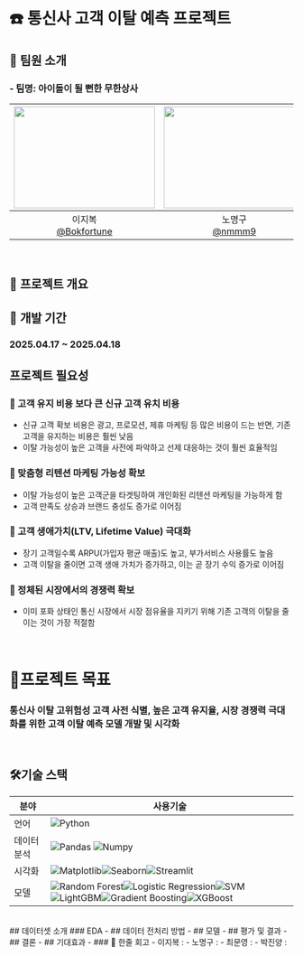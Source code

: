 # :telephone: 통신사 고객 이탈 예측 프로젝트

## :busts_in_silhouette: 팀원 소개
### - 팀명: 아이돌이 될 뻔한 무한상사
|<img src="https://github.com/user-attachments/assets/1852fb34-740b-425f-ac4d-43ef3f31cd1b" width="250"  height="180"/>|<img src="https://github.com/user-attachments/assets/d4ba50e8-38e1-45c4-80b9-a029ee882eba" width="250"  height="180"/>|<img src="https://github.com/user-attachments/assets/d03aad58-532c-4bcc-bc4d-4710d73ee484" width="250" height="180"/>|<img src="https://github.com/user-attachments/assets/200b29be-f529-4746-8c07-fc0031a275bb" width="250" height="180"/>| 
|:--------:|:--------:|:--------:|:--------:|
| 이지복 <br> [@Bokfortune](https://github.com/Bokfortune)  | 노명구 <br>[@nmmm9](https://github.com/nmmm9)| 최문영 <br> [@myoung112](https://github.com/myoung112) | 박진양 <br> [@ParkJinyang-hello](https://github.com/ParkJinyang-hello) |
<br>

## 📜 프로젝트 개요
## 📅 개발 기간  
### 2025.04.17 ~ 2025.04.18
## 프로젝트 필요성
### 📌 고객 유지 비용 보다 큰 신규 고객 유치 비용
-  신규 고객 확보 비용은 광고, 프로모션, 제휴 마케팅 등 많은 비용이 드는 반면, 기존 고객을 유지하는 비용은 훨씬 낮음
-  이탈 가능성이 높은 고객을 사전에 파악하고 선제 대응하는 것이 훨씬 효율적임

### 📌 맞춤형 리텐션 마케팅 가능성 확보
-  이탈 가능성이 높은 고객군을 타겟팅하여 개인화된 리텐션 마케팅을 가능하게 함
-  고객 만족도 상승과 브랜드 충성도 증가로 이어짐

### 📌 고객 생애가치(LTV, Lifetime Value) 극대화
-  장기 고객일수록 ARPU(가입자 평균 매출)도 높고, 부가서비스 사용률도 높음
-  고객 이탈을 줄이면 고객 생애 가치가 증가하고, 이는 곧 장기 수익 증가로 이어짐


### 📌 정체된 시장에서의 경쟁력 확보
-  이미 포화 상태인 통신 시장에서 시장 점유율을 지키기 위해 기존 고객의 이탈을 줄이는 것이 가장 적절함
<br>

# 🎯프로젝트 목표
### 통신사 이탈 고위험성 고객 사전 식별, 높은 고객 유지율, 시장 경쟁력 극대화를 위한 고객 이탈 예측 모델 개발 및 시각화

<br>

## 🛠️기술 스택
|분야|사용기술|
|---|--|
|언어|![Python](https://img.shields.io/badge/Python-3776AB?style=for-the-badge&logo=Python&logoColor=white)|
|데이터분석|![Pandas](https://img.shields.io/badge/Pandas-150458?style=for-the-badge&logo=Pandas&logoColor=white) ![Numpy](https://img.shields.io/badge/Numpy-013243?style=for-the-badge&logo=numpy&logoColor=white)|
|시각화|![Matplotlib](https://img.shields.io/badge/Matplotlib-11557C?style=for-the-badge&logo=matplotlib&logoColor=white)![Seaborn](https://img.shields.io/badge/Seaborn-43B6C7?style=for-the-badge&logo=seaborn&logoColor=white)![Streamlit](https://img.shields.io/badge/Streamlit-FF4B4B?style=for-the-badge&logo=Streamlit&logoColor=white)
|모델|![Random Forest](https://img.shields.io/badge/Random%20Forest-228B22?style=for-the-badge&logoColor=white)![Logistic Regression](https://img.shields.io/badge/Logistic%20Regression-1E90FF?style=for-the-badge&logoColor=white)![SVM](https://img.shields.io/badge/SVM-800080?style=for-the-badge&logoColor=white)![LightGBM](https://img.shields.io/badge/LightGBM-9ACD32?style=for-the-badge&logoColor=white)![Gradient Boosting](https://img.shields.io/badge/Gradient%20Boosting-F5B041?style=for-the-badge&logoColor=white)![XGBoost](https://img.shields.io/badge/XGBoost-FF6600?style=for-the-badge&logo=xgboost&logoColor=white)|

<br> 
## 데이터셋 소개
### EDA
- 
## 데이터 전처리 방법
-
## 모델
-
## 평가 및 결과
-
## 결론
-
## 기대효과
- 
### 💭 한줄 회고
- 이지복 : 
- 노명구 : 
- 최문영 : 
- 박진양 :
